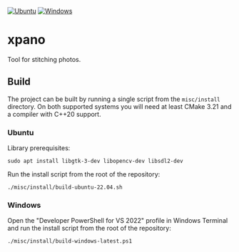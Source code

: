 [![Ubuntu](https://github.com/krupkat/xpano/actions/workflows/ubuntu.yml/badge.svg)](https://github.com/krupkat/xpano/actions/workflows/ubuntu.yml)
[![Windows](https://github.com/krupkat/xpano/actions/workflows/windows.yml/badge.svg)](https://github.com/krupkat/xpano/actions/workflows/windows.yml)

# xpano
Tool for stitching photos.

## Build

The project can be built by running a single script from the `misc/install` directory. On both supported systems you will need at least CMake 3.21 and a compiler with C++20 support.

### Ubuntu

Library prerequisites:

```
sudo apt install libgtk-3-dev libopencv-dev libsdl2-dev
```

Run the install script from the root of the repository:

```
./misc/install/build-ubuntu-22.04.sh
```

### Windows

Open the "Developer PowerShell for VS 2022" profile in Windows Terminal and run the install script from the root of the repository:

```
./misc/install/build-windows-latest.ps1
```
